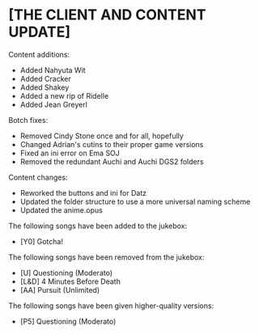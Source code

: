 # [THE CLIENT AND CONTENT UPDATE]

Content additions:
   * Added Nahyuta Wit
   * Added Cracker
   * Added Shakey
   * Added a new rip of Ridelle
   * Added Jean Greyerl

Botch fixes:
   * Removed Cindy Stone once and for all, hopefully
   * Changed Adrian's cutins to their proper game versions
   * Fixed an ini error on Ema SOJ
   * Removed the redundant Auchi and Auchi DGS2 folders

Content changes:
   * Reworked the buttons and ini for Datz
   * Updated the folder structure to use a more universal naming scheme
   * Updated the anime.opus

The following songs have been added to the jukebox:
   * [Y0] Gotcha!

The following songs have been removed from the jukebox:
   * [U] Questioning (Moderato)
   * [L&D] 4 Minutes Before Death
   * [AA] Pursuit (Unlimited)

The following songs have been given higher-quality versions:
   * [P5] Questioning (Moderato)